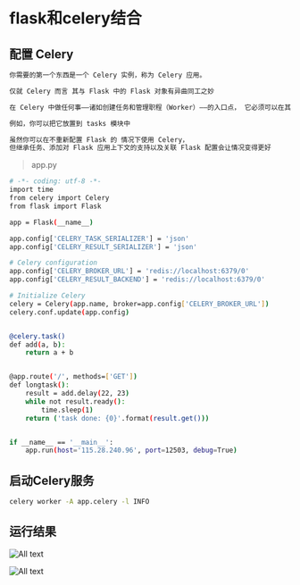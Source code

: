 # flask和celery结合

## 配置 Celery

```bash
你需要的第一个东西是一个 Celery 实例，称为 Celery 应用。

仅就 Celery 而言 其与 Flask 中的 Flask 对象有异曲同工之妙

在 Celery 中做任何事——诸如创建任务和管理职程（Worker）——的入口点， 它必须可以在其它模块中导入

例如，你可以把它放置到 tasks 模块中

虽然你可以在不重新配置 Flask 的 情况下使用 Celery，
但继承任务、添加对 Flask 应用上下文的支持以及关联 Flask 配置会让情况变得更好
```

>app.py

```bash
# -*- coding: utf-8 -*-
import time
from celery import Celery
from flask import Flask

app = Flask(__name__)

app.config['CELERY_TASK_SERIALIZER'] = 'json'
app.config['CELERY_RESULT_SERIALIZER'] = 'json'

# Celery configuration
app.config['CELERY_BROKER_URL'] = 'redis://localhost:6379/0'
app.config['CELERY_RESULT_BACKEND'] = 'redis://localhost:6379/0'

# Initialize Celery
celery = Celery(app.name, broker=app.config['CELERY_BROKER_URL'])
celery.conf.update(app.config)


@celery.task()
def add(a, b):
    return a + b


@app.route('/', methods=['GET'])
def longtask():
    result = add.delay(22, 23)
    while not result.ready():
        time.sleep(1)
    return ('task done: {0}'.format(result.get()))


if __name__ == '__main__':
    app.run(host='115.28.240.96', port=12503, debug=True)
```

## 启动Celery服务

```bash
celery worker -A app.celery -l INFO
```

## 运行结果

![All text](http://ww1.sinaimg.cn/large/dc05ba18gy1fk0j17b1cuj215i0ltq4k.jpg)

![All text](http://ww1.sinaimg.cn/large/dc05ba18gy1fk0is5qfsnj20qe052t8n.jpg)
